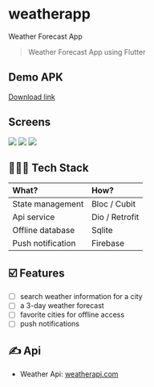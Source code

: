 # weatherapp

Weather Forecast App

> Weather Forecast App using Flutter

## Demo APK

<a href="https://drive.google.com/file/d/1m17qTUVsbghGiTJkdQecHc95HW4U5dHa/view?usp=share_link" target="_blank">Download link</a>

## Screens

![](Screen1.jpeg) ![](Screen2.jpeg) ![](Screen3.jpeg)

## 👨🏽‍💻 Tech Stack

| What?             | How?           |
| :---------------- | :------------- |
| State management  | Bloc / Cubit   |
| Api service       | Dio / Retrofit |
| Offline database  | Sqlite         |
| Push notification | Firebase       |

## ☑️ Features

- [ ] search weather information for a city
- [ ] a 3-day weather forecast
- [ ] favorite cities for offline access
- [ ] push notifications

## ✍️ Api

- Weather Api: <a href="https://www.weatherapi.com" target="_blank">weatherapi.com</a>
